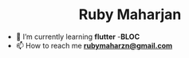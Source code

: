<h1 align="center">Ruby Maharjan</h1>

- 🌱 I’m currently learning **flutter** -**BLOC**
- 📫 How to reach me **rubymaharzn@gmail.com**

